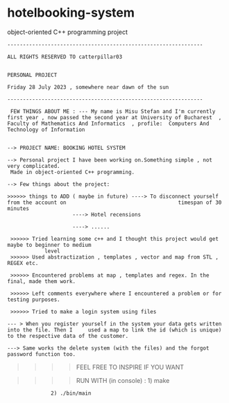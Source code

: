 # hotelbooking-system
object-oriented C++ programming project

	
	
	---------------------------------------------------------------
	
	ALL RIGHTS RESERVED TO catterpillar03
	
	
	PERSONAL PROJECT
	
	Friday 28 July 2023 , somewhere near dawn of the sun
	
	---------------------------------------------------------------

	 FEW THINGS ABOUT ME : --- My name is Misu Stefan and I'm currently first year , now passed the second year at University of Bucharest  ,  Faculty of Mathematics And Informatics  , profile:  Computers And Technology of Information


 	--> PROJECT NAME: BOOKING HOTEL SYSTEM

 	--> Personal project I have been working on.Something simple , not very complicated. 
     Made in object-oriented C++ programming.
 
 	--> Few things about the project:

	>>>>>> things to ADD ( maybe in future) ----> To disconnect yourself from the account on 									timespan of 30 minutes
					     ----> Hotel recensions 

					     ----> ......

     >>>>>> Tried learning some c++ and I thought this project would get maybe to beginner to medium  
				level
     >>>>>> Used abstractization , templates , vector and map from STL , REGEX etc.

     >>>>>> Encountered problems at map , templates and regex. In the final, made them work.
  
     >>>>>> Left comments everywhere where I encountered a problem or for testing purposes.

     >>>>>> Tried to make a login system using files 
		
	--- > When you register yourself in the system your data gets written into the file. Then I 	used a map to link the id (which is unique) to the respective data of the customer.

	---> Same works the delete system (with the files) and the forgot password function too. 


 >>>> FEEL FREE TO INSPIRE IF YOU WANT


 >>>> RUN WITH (in console) : 1) make
			
			      2) ./bin/main





